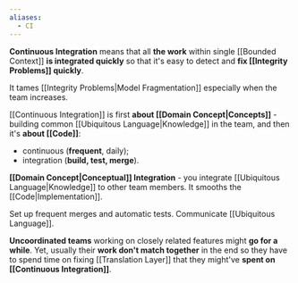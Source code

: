 ```yaml
---
aliases:
  - CI
---
```

**Continuous Integration** means that all **the work** within single [[Bounded Context]] **is integrated quickly** so that it's easy to detect and **fix [[Integrity Problems]] quickly**.

It tames [[Integrity Problems|Model Fragmentation]] especially when the team increases.

[[Continuous Integration]] is first **about [[Domain Concept|Concepts]]** - building common [[Ubiquitous Language|Knowledge]] in the team, and then it's **about [[Code]]**:
- continuous (**frequent**, daily);
- integration (**build, test, merge**).

**[[Domain Concept|Conceptual]] Integration** - you integrate [[Ubiquitous Language|Knowledge]] to other team members. It smooths the [[Code|Implementation]].

Set up frequent merges and automatic tests.
Communicate [[Ubiquitous Language]].

**Uncoordinated teams** working on closely related features might **go for a while**. Yet, usually their **work don't match together** in the end so they have to spend time on fixing [[Translation Layer]] that they might've **spent on [[Continuous Integration]]**.

